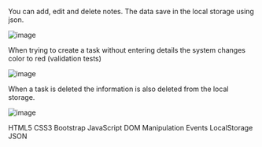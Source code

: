  
 You can add, edit and delete notes.
 The data save in the local storage using json.
 
![image](https://user-images.githubusercontent.com/72446237/147338138-cfa87bce-87d4-40e5-a953-531df7c13c1f.png)

When trying to create a task without entering details the system changes color to red (validation tests)

![image](https://user-images.githubusercontent.com/72446237/147338730-509dbb7b-b383-41c5-b39f-f611a63ea30c.png)


When a task is deleted the information is also deleted from the local storage.
 
![image](https://user-images.githubusercontent.com/72446237/147338232-8f10ddb4-25ad-4559-9a0d-83bc80397700.png)

HTML5
CSS3
Bootstrap
JavaScript
DOM Manipulation
Events
LocalStorage
JSON
